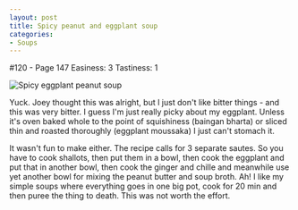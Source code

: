 ```yaml
---
layout: post
title: Spicy peanut and eggplant soup
categories:
- Soups
---
```


#120 - Page 147
Easiness: 3
Tastiness: 1

![Spicy eggplant peanut soup](https://lh3.googleusercontent.com/-jVKCrjO2IO4/TqMfn_PEPcI/AAAAAAAAj_c/LvKcATTe1rg/s640/IMG_1545.jpg)

Yuck. Joey thought this was alright, but I just don't like bitter things - and this was very bitter. I guess I'm just really picky about my eggplant. Unless it's oven baked whole to the point of squishiness (baingan bharta) or sliced thin and roasted thoroughly (eggplant moussaka) I just can't stomach it.

It wasn't fun to make either. The recipe calls for 3 separate sautes. So you have to cook shallots, then put them in a bowl, then cook the eggplant and put that in another bowl, then cook the ginger and chille and meanwhile use yet another bowl for mixing the peanut butter and soup broth. Ah! I like my simple soups where everything goes in one big pot, cook for 20 min and then puree the thing to death. This was not worth the effort.
